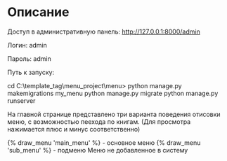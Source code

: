 # Описание
Доступ в административную панель: http://127.0.0.1:8000/admin

Логин: admin

Пароль: admin

Путь к запуску:

cd C:\template_tag\menu_project\menu>
python manage.py makemigrations my_menu 
python manage.py migrate
python manage.py runserver

На главной странице представлено три варианта поведения отисовки меню, с возможностью пеехода по книгам. (Для просмотра нажимается плюс и минус соответственно)

{% draw_menu 'main_menu' %} - основное меню
{% draw_menu 'sub_menu' %} - подменю
Меню не добавленное в систему
